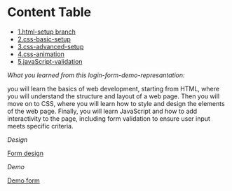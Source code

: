 # Content Table

- [1.html-setup branch](../../tree/1.html-setup)
- [2.css-basic-setup](../../tree/2.css-basic-setup)
- [3.css-advanced-setup](../../tree/3.css-advanced-setup)
- [4.css-animation](../../tree/4.css-animation)
- [5.javaScript-validation](../../tree/5.javaScript-validation)

*What you learned from this login-form-demo-represantation:*

you will learn the basics of web development, starting from HTML, where you will understand the structure and layout of a web page. Then you will move on to CSS, where you will learn how to style and design the elements of the web page. Finally, you will learn JavaScript and how to add interactivity to the page, including form validation to ensure user input meets specific criteria.

*Design*

[Form design](https://colorlib.com/etc/lf/Login_v1/index.html)

*Demo*

[Demo form](https://login-form-demo-represantation.vercel.app/)
